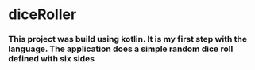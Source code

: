 # diceRoller

### This project was build using kotlin. It is my first step with the language. The application does a simple random dice roll defined with six sides
